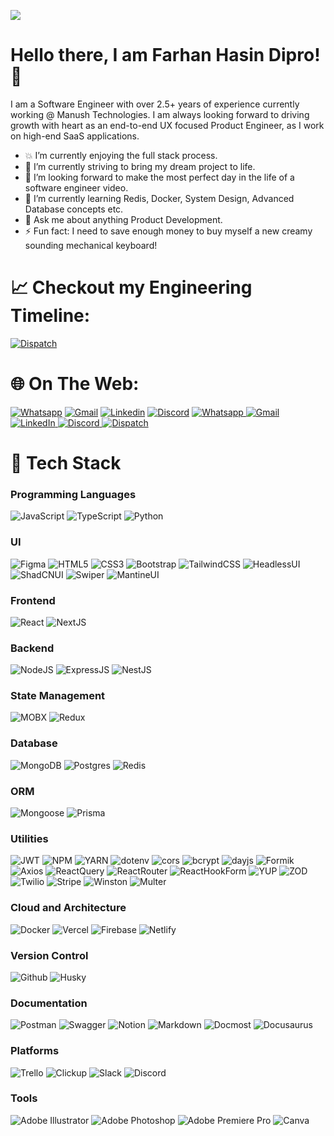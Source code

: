 [![](https://visitcount.itsvg.in/api?id=ImranSefat&icon=0&color=0)](https://visitcount.itsvg.in)

# Hello there, I am Farhan Hasin Dipro!👋

I am a Software Engineer with over 2.5+ years of experience currently working @ Manush Technologies. I am always looking forward to driving growth with heart as an end-to-end UX focused Product Engineer, as I work on high-end SaaS applications. 
- 💥 I’m currently enjoying the full stack process.
- 🚀 I’m currently striving to bring my dream project to life.
- 🎥 I’m looking forward to make the most perfect day in the life of a software engineer video.
- 🌱 I’m currently learning Redis, Docker, System Design, Advanced Database concepts etc.
- 💬 Ask me about anything Product Development.
- ⚡ Fun fact: I need to save enough money to buy myself a new creamy sounding mechanical keyboard! 

# 📈 Checkout my Engineering Timeline: 
[![Dispatch](https://img.shields.io/badge/THE%20ENGINEERING%20TIMELINE-white?style=for-the-badge&label=DISPATCH&labelColor=black&color=white)](https://dispatch-theta.vercel.app/public/jh7fwcw237t0azj2smdhjnrshs6n81s3?fbclid=IwAR22IKLMLC8zhFnf4coFmf0XBrp-5iztROnJRROJBY905-ZIef_BT0tOFTg)

# 🌐 On The Web:
[![Whatsapp](https://img.shields.io/badge/whatsapp-%2325D366.svg?style=for-the-badge&logo=whatsapp&logoColor=white)](https%3A%2F%2Fwa.me%2F%2B8801627152820)
[![Gmail](https://img.shields.io/badge/gmail-%23EA4335.svg?style=for-the-badge&logo=gmail&logoColor=white)](https%3A%2F%2Fmail.google.com%2Fmail%2F%3Fview%3Dcm%26fs%3D1%26to%3Dfarhan.hasin.25%40gmail.com)
[![Linkedin](https://img.shields.io/badge/linkedin-%230A66C2.svg?style=for-the-badge&logo=linkedin&logoColor=white)](https%3A%2F%2Fwww.linkedin.com%2Fin%2Ffarhan-hasin-dipro%2F)
[![Discord](https://img.shields.io/badge/discord-%235865F2.svg?style=for-the-badge&logo=discord&logoColor=white)](https%3A%2F%2Fdiscordapp.com%2Fusers%2Falkalinefoster_62506)
<a href="https://wa.me/+8801627152820" target="_blank">
  <img src="https://img.shields.io/badge/whatsapp-%2325D366.svg?style=for-the-badge&logo=whatsapp&logoColor=white" alt="Whatsapp"/>
</a>
<a href="https://mail.google.com/mail/?view=cm&fs=1&to=farhan.hasin.25@gmail.com" target="_blank">
  <img src="https://img.shields.io/badge/gmail-%23EA4335.svg?style=for-the-badge&logo=gmail&logoColor=white" alt="Gmail"/>
</a>
<a href="https://www.linkedin.com/in/farhan-hasin-dipro/" target="_blank">
  <img src="https://img.shields.io/badge/linkedin-%230A66C2.svg?style=for-the-badge&logo=linkedin&logoColor=white" alt="LinkedIn"/>
</a>
<a href="https://discordapp.com/users/alkalinefoster_62506" target="_blank">
  <img src="https://img.shields.io/badge/discord-%235865F2.svg?style=for-the-badge&logo=discord&logoColor=white" alt="Discord"/>
</a>
<a href="https://dispatch-theta.vercel.app/public/jh7fwcw237t0azj2smdhjnrshs6n81s3?fbclid=IwAR22IKLMLC8zhFnf4coFmf0XBrp-5iztROnJRROJBY905-ZIef_BT0tOFTg" target="_blank">
  <img src="https://img.shields.io/badge/THE%20ENGINEERING%20TIMELINE-white?style=for-the-badge&label=DISPATCH&labelColor=black&color=white" alt="Dispatch"/>
</a>

# 🧱 Tech Stack

### Programming Languages
![JavaScript](https://img.shields.io/badge/javascript-%23323330.svg?style=for-the-badge&logo=javascript&logoColor=%23F7DF1E)
![TypeScript](https://img.shields.io/badge/typescript-%23007ACC.svg?style=for-the-badge&logo=typescript&logoColor=white)
![Python](https://img.shields.io/badge/python-3670A0.svg?style=for-the-badge&logo=python&logoColor=ffdd54)

### UI
![Figma](https://img.shields.io/badge/figma-%23F24E1E.svg?style=for-the-badge&logo=figma&logoColor=white)
![HTML5](https://img.shields.io/badge/html5-%23E34F26.svg?style=for-the-badge&logo=html5&logoColor=white)
![CSS3](https://img.shields.io/badge/css3-%231572B6.svg?style=for-the-badge&logo=css3&logoColor=white)
![Bootstrap](https://img.shields.io/badge/bootstrap-%237952B3.svg?style=for-the-badge&logo=bootstrap&logoColor=white)
![TailwindCSS](https://img.shields.io/badge/tailwindcss-%2338B2AC.svg?style=for-the-badge&logo=tailwind-css&logoColor=white)
![HeadlessUI](https://img.shields.io/badge/HeadlessUI-%2366E3FF.svg?style=for-the-badge&logo=headlessui&logoColor=black)
![ShadCNUI](https://img.shields.io/badge/ShadCNUI-%23000000.svg?style=for-the-badge&logo=shadcnui&logoColor=white)
![Swiper](https://img.shields.io/badge/swiper-%236332F6.svg?style=for-the-badge&logo=swiper&logoColor=white)
![MantineUI](https://img.shields.io/badge/MantineUI-%23339AF0.svg?style=for-the-badge&logo=mantine&logoColor=white)

### Frontend
![React](https://img.shields.io/badge/react-%2320232a.svg?style=for-the-badge&logo=react&logoColor=%2361DAFB)
![NextJS](https://img.shields.io/badge/Next-black?style=for-the-badge&logo=next.js&logoColor=white)

### Backend
![NodeJS](https://img.shields.io/badge/node.js-6DA55F?style=for-the-badge&logo=node.js&logoColor=white)
![ExpressJS](https://img.shields.io/badge/express-%23000000.svg?style=for-the-badge&logo=express&logoColor=white)
![NestJS](https://img.shields.io/badge/nestjs-%23E0234E.svg?style=for-the-badge&logo=nestjs&logoColor=white)

### State Management
![MOBX](https://img.shields.io/badge/mobx-%23FF9955.svg?style=for-the-badge&logo=mobx&logoColor=white)
![Redux](https://img.shields.io/badge/redux-%23764ABC.svg?style=for-the-badge&logo=redux&logoColor=white)

### Database
![MongoDB](https://img.shields.io/badge/MongoDB-%234ea94b.svg?style=for-the-badge&logo=mongodb&logoColor=white)
![Postgres](https://img.shields.io/badge/postgres-%23316192.svg?style=for-the-badge&logo=postgresql&logoColor=white)
![Redis](https://img.shields.io/badge/redis-%23DD0031.svg?style=for-the-badge&logo=redis&logoColor=white)

### ORM
![Mongoose](https://img.shields.io/badge/mongoose-%23880000.svg?style=for-the-badge&logo=mongoose&logoColor=white)
![Prisma](https://img.shields.io/badge/prisma-%232D3748.svg?style=for-the-badge&logo=prisma&logoColor=white)

### Utilities
![JWT](https://img.shields.io/badge/JWT-black?style=for-the-badge&logo=JSON%20web%20tokens)
![NPM](https://img.shields.io/badge/NPM-%23000000.svg?style=for-the-badge&logo=npm&logoColor=white)
![YARN](https://img.shields.io/badge/yarn-%232C8EBB.svg?style=for-the-badge&logo=yarn&logoColor=white)
![dotenv](https://img.shields.io/badge/.env-%23ECD53F.svg?style=for-the-badge&logo=dotenv&logoColor=white)
![cors](https://img.shields.io/badge/cors-white?style=for-the-badge&logo=cors&logoColor=white&labelColor=white&color=white)
![bcrypt](https://img.shields.io/badge/bcrypt-white?style=for-the-badge&logo=bcrypt&logoColor=white&labelColor=white&color=white)
![dayjs](https://img.shields.io/badge/dayjs-white?style=for-the-badge&logo=dayjs&logoColor=white&labelColor=white&color=white)
![Formik](https://img.shields.io/badge/formik-%232563EB.svg?style=for-the-badge&logo=formik&logoColor=white)
![Axios](https://img.shields.io/badge/axios-%235A29E4.svg?style=for-the-badge&logo=axios&logoColor=white)
![ReactQuery](https://img.shields.io/badge/reactquery-%23FF4154.svg?style=for-the-badge&logo=reactquery&logoColor=white)
![ReactRouter](https://img.shields.io/badge/reactrouter-%23CA4245.svg?style=for-the-badge&logo=reactrouter&logoColor=white)
![ReactHookForm](https://img.shields.io/badge/reacthookform-%23EC5990.svg?style=for-the-badge&logo=reacthookform&logoColor=white)
![YUP](https://img.shields.io/badge/yup-%23000000.svg?style=for-the-badge&logo=yup&logoColor=white)
![ZOD](https://img.shields.io/badge/zod-%233E67B1.svg?style=for-the-badge&logo=zod&logoColor=white)
![Twilio](https://img.shields.io/badge/twilio-%23F22F46.svg?style=for-the-badge&logo=twilio&logoColor=white)
![Stripe](https://img.shields.io/badge/stripe-%23008CDD.svg?style=for-the-badge&logo=stripe&logoColor=white)
![Winston](https://img.shields.io/badge/winston-black?style=for-the-badge&logo=winston&logoColor=white&labelColor=black&color=black)
![Multer](https://img.shields.io/badge/multer-white?style=for-the-badge&logo=multer&logoColor=white&labelColor=white&color=white)

### Cloud and Architecture
![Docker](https://img.shields.io/badge/docker-%230db7ed.svg?style=for-the-badge&logo=docker&logoColor=white)
![Vercel](https://img.shields.io/badge/vercel-%23000000.svg?style=for-the-badge&logo=vercel&logoColor=white)
![Firebase](https://img.shields.io/badge/firebase-%23039BE5.svg?style=for-the-badge&logo=firebase)
![Netlify](https://img.shields.io/badge/netlify-%23000000.svg?style=for-the-badge&logo=netlify&logoColor=#00C7B7)

### Version Control
![Github](https://img.shields.io/badge/github-%23181717.svg?style=for-the-badge&logo=github&logoColor=white)
![Husky](https://img.shields.io/badge/husky-black?style=for-the-badge&logo=husky&logoColor=white&labelColor=black&color=black)

### Documentation
![Postman](https://img.shields.io/badge/Postman-FF6C37?style=for-the-badge&logo=postman&logoColor=white)
![Swagger](https://img.shields.io/badge/-Swagger-%23Clojure?style=for-the-badge&logo=swagger&logoColor=white)
![Notion](https://img.shields.io/badge/Notion-%23000000.svg?style=for-the-badge&logo=notion&logoColor=white)
![Markdown](https://img.shields.io/badge/markdown-%23000000.svg?style=for-the-badge&logo=markdown&logoColor=white)
![Docmost](https://img.shields.io/badge/docmost-black?style=for-the-badge&logo=docmost&logoColor=white&labelColor=black&color=black)
![Docusaurus](https://img.shields.io/badge/docusaurus-%233ECC5F.svg?style=for-the-badge&logo=docusaurus&logoColor=white)

### Platforms
![Trello](https://img.shields.io/badge/Trello-%23026AA7.svg?style=for-the-badge&logo=Trello&logoColor=white)
![Clickup](https://img.shields.io/badge/clickup-%237B68EE.svg?style=for-the-badge&logo=clickup&logoColor=white)
![Slack](https://img.shields.io/badge/slack-%234A154B.svg?style=for-the-badge&logo=slack&logoColor=white)
![Discord](https://img.shields.io/badge/discord-%235865F2.svg?style=for-the-badge&logo=discord&logoColor=white)

### Tools
![Adobe Illustrator](https://img.shields.io/badge/adobeillustrator-%23FF9A00.svg?style=for-the-badge&logo=adobeillustrator&logoColor=white)
![Adobe Photoshop](https://img.shields.io/badge/adobephotoshop-%2331A8FF.svg?style=for-the-badge&logo=adobephotoshop&logoColor=white)
![Adobe Premiere Pro](https://img.shields.io/badge/adobepremierepro-%239999FF.svg?style=for-the-badge&logo=adobepremierepro&logoColor=white)
![Canva](https://img.shields.io/badge/canva-%2300C4CC.svg?style=for-the-badge&logo=canva&logoColor=white)

\
&nbsp;
  
